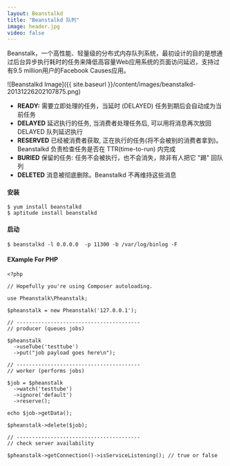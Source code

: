 ```yaml
---
layout: Beanstalkd
title: "Beanstalkd 队列"
image: header.jpg
video: false
---
```



Beanstalk，一个高性能、轻量级的分布式内存队列系统，最初设计的目的是想通过后台异步执行耗时的任务来降低高容量Web应用系统的页面访问延迟，支持过有9.5 million用户的Facebook Causes应用。


![Beanstalkd Image]({{ site.baseurl }}/content/images/beanstalkd-20131226202107875.png)

 * **READY:** 需要立即处理的任务，当延时 (DELAYED) 任务到期后会自动成为当前任务
 * **DELAYED** 延迟执行的任务, 当消费者处理任务后, 可以用将消息再次放回 DELAYED 队列延迟执行
 * **RESERVED** 已经被消费者获取, 正在执行的任务(将不会被别的消费者拿到)。Beanstalkd 负责检查任务是否在 TTR(time-to-run) 内完成
 * **BURIED** 保留的任务: 任务不会被执行，也不会消失，除非有人把它 "踢" 回队列
 * **DELETED** 消息被彻底删除。Beanstalkd 不再维持这些消息

#### 安装
 
```
$ yum install beanstalkd
$ aptitude install beanstalkd
```

#### 启动
```
$ beanstalkd -l 0.0.0.0  -p 11300 -b /var/log/binlog -F
```

#### EXample For PHP

```
<?php

// Hopefully you're using Composer autoloading.

use Pheanstalk\Pheanstalk;

$pheanstalk = new Pheanstalk('127.0.0.1');

// ----------------------------------------
// producer (queues jobs)

$pheanstalk
  ->useTube('testtube')
  ->put("job payload goes here\n");

// ----------------------------------------
// worker (performs jobs)

$job = $pheanstalk
  ->watch('testtube')
  ->ignore('default')
  ->reserve();

echo $job->getData();

$pheanstalk->delete($job);

// ----------------------------------------
// check server availability

$pheanstalk->getConnection()->isServiceListening(); // true or false
```